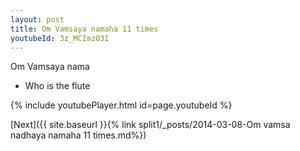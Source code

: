 ```yaml
---
layout: post
title: Om Vamsaya namaha 11 times
youtubeId: 3z_MCImzO3I
---
```

 
 
Om Vamsaya nama 
 
 -  Who is the flute 
 
  
 
  
 
 
 
 
 
 


{% include youtubePlayer.html id=page.youtubeId %}
 
[Next]({{ site.baseurl }}{% link  split1/_posts/2014-03-08-Om vamsa nadhaya namaha 11 times.md%})
 
